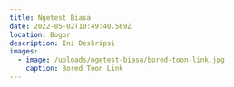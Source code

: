 ```yaml
---
title: Ngetest Biasa
date: 2022-05-02T10:49:40.569Z
location: Bogor
description: Ini Deskripsi
images:
  - image: /uploads/ngetest-biasa/bored-toon-link.jpg
    caption: Bored Toon Link
---
```

